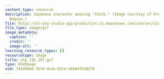 ```yaml
---
content_type: resource
description: Japanese character meaning "think." (Image courtesy of Prof. Yoshimi
  Nagaya.)
file: https://ol-ocw-studio-app-production.s3.amazonaws.com/courses/21g-506-advanced-japanese-ii-spring-2005/74fd99661b7ddcda62cee6b84fb38278_chp_23b_197.gif
file_type: image/gif
image_metadata:
  caption: ''
  credit: ''
  image-alt: ''
learning_resource_types: []
resourcetype: Image
title: chp_23b_197.gif
type: OCWImage
uid: 74fd9966-1b7d-dcda-62ce-e6b84fb38278
---
```

